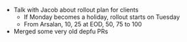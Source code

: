 - Talk with Jacob about rollout plan for clients
	- If Monday becomes a holiday, rollout starts on Tuesday
	- From Arsalan, 10, 25 at EOD, 50, 75 to 100
- Merged some very old depfu PRs